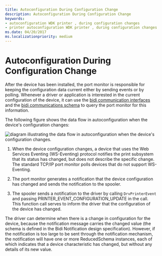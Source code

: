```yaml
---
title: Autoconfiguration During Configuration Change
description: Autoconfiguration During Configuration Change
keywords:
- autoconfiguration WDK printer , during configuration changes
- printer autoconfiguration WDK printer , during configuration changes
ms.date: 04/20/2017
ms.localizationpriority: medium
---
```


# Autoconfiguration During Configuration Change


After the device has been installed, the port monitor is responsible for keeping the configuration data current either by sending events or by polling. Whenever a driver or application is interested in the current configuration of the device, it can use the [bidi communication interfaces](/windows-hardware/drivers/ddi/_print/index) and the [bidi communications schema](./bidi-communications-schema-reference.md) to query the port monitor for this information.

The following figure shows the data flow in autoconfiguration when the device's configuration changes:

![diagram illustrating the data flow in autoconfiguration when the device's configuration changes.](images/autocfgcfgchange.png)

1.  When the device configuration changes, a device that uses the Web Services Eventing (WS-Eventing) protocol notifies the print subsystem that its status has changed, but does not describe the specific change. The standard TCP/IP port monitor polls devices that do not support WS-Eventing.

2.  The port monitor generates a notification that the device configuration has changed and sends the notification to the spooler.

3.  The spooler sends a notification to the driver by calling `DrvPrinterEvent` and passing PRINTER\_EVENT\_CONFIGURATION\_UPDATE in the call. This function call serves to inform the driver that the configuration of the device has changed.

The driver can determine when there is a change in configuration for the device, because the notification message carries the changed value (the schema is defined in the Bidi Notification design specification). However, if the notification is too large to be sent through the notification mechanism, the notification will have one or more ReducedSchema instances, each of which indicates that a device characteristic has changed, but without any details of its new value.

 

